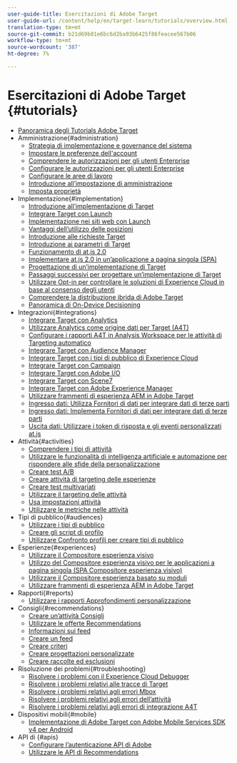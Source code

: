 ```yaml
---
user-guide-title: Esercitazioni di Adobe Target
user-guide-url: /content/help/en/target-learn/tutorials/overview.html
translation-type: tm+mt
source-git-commit: b21d69b01e6bc6d2ba93b6425f86feacee567b06
workflow-type: tm+mt
source-wordcount: '387'
ht-degree: 7%

---
```



# Esercitazioni di Adobe Target {#tutorials}

+ [Panoramica degli Tutorials Adobe Target](../overview.md)
+ Amministrazione{#administration}
   + [Strategia di implementazione e governance del sistema](../dev101/1.1-implementation-strategy-sys-governance.md)
   + [Impostare le preferenze dell&#39;account](../administration/set-up-account-preferences.md)
   + [Comprendere le autorizzazioni per gli utenti Enterprise](../administration/understanding-enterprise-user-permissions.md)
   + [Configurare le autorizzazioni per gli utenti Enterprise](../dev101/1.2-configure-ent-user-permissions.md)
   + [Configurare le aree di lavoro](../administration/set-up-workspaces.md)
   + [Introduzione all’impostazione di amministrazione](../dev101/1.3-intro-to-admin-setup.md)
   + [Imposta proprietà](../administration/set-up-properties.md)
+ Implementazione{#implementation}
   + [Introduzione all’implementazione di Target](../dev101/2.1-intro-to-target-implementation.md)
   + [Integrare Target con Launch](../dev101/3.1-target-launch.md)
   + [Implementazione nei siti web con Launch](https://docs.adobe.com/content/help/en/experience-cloud/implementing-in-websites-with-launch/index.html)
   + [Vantaggi dell’utilizzo delle posizioni](../dev101/2.2-benefits-of-locations.md)
   + [Introduzione alle richieste Target](../dev101/2.3-intro-to-target-requests.md)
   + [Introduzione ai parametri di Target](../dev101/2.4-intro-to-target-params.md)
   + [Funzionamento di at.js 2.0](../implementation/understanding-how-atjs-20-works.md)
   + [Implementare at.js 2.0 in un’applicazione a pagina singola (SPA)](../implementation/implement-atjs-20-in-a-single-page-application.md)
   + [Progettazione di un’implementazione di Target](../dev101/2.5-design-target-implementation.md)
   + [Passaggi successivi per progettare un’implementazione di Target](../dev101/2.6-next-steps-design-target-implementation.md)
   + [Utilizzare Opt-in per controllare le soluzioni di Experience Cloud in base al consenso degli utenti](https://docs.adobe.com/content/help/en/core-services-learn/tutorials/id-service/use-opt-in-to-control-experience-cloud-activities-based-on-user-consent.html)
   + [Comprendere la distribuzione ibrida di Adobe Target](../implementation/hybrid-deployment.md)
   + [Panoramica di On-Device Decisioning](../implementation/on-device-decisioning-overview.md)
+ Integrazioni{#integrations}
   + [Integrare Target con Analytics](../dev101/3.2-target-analytics.md)
   + [Utilizzare Analytics come origine dati per Target (A4T)](../integrations/use-analytics-as-a-data-source-a4t.md)
   + [Configurare i rapporti A4T in Analysis Workspace per le attività di Targeting automatico](../integrations/set-up-a4t-reports-in-analysis-workspace-for-auto-target-activities.md)
   + [Integrare Target con Audience Manager](../dev101/3.3-target-dmp.md)
   + [Integrare Target con i tipi di pubblico di Experience Cloud](../dev101/3.4-target-exc-audiences.md)
   + [Integrare Target con Campaign](../dev101/3.6-target-campaign.md)
   + [Integrare Target con Adobe I/O](../dev101/3.7-target-io.md)
   + [Integrare Target con Scene7](../dev101/3.8-target-scene7.md)
   + [Integrare Target con Adobe Experience Manager](../dev101/3.5-target-aem.md)
   + [Utilizzare frammenti di esperienza AEM in Adobe Target](https://helpx.adobe.com/experience-manager/kt/sites/using/experience-fragment-target-offer-feature-video-use.html)
   + [Ingresso dati: Utilizza Fornitori di dati per integrare dati di terze parti](../integrations/use-data-providers-to-integrate-third-party-data.md)
   + [Ingresso dati: Implementa Fornitori di dati per integrare dati di terze parti](../integrations/implement-data-providers-to-integrate-third-party-data.md)
   + [Uscita dati: Utilizzare i token di risposta e gli eventi personalizzati at.js](../integrations/use-response-tokens-and-atjs-custom-events.md)
+ Attività{#activities}
   + [Comprendere i tipi di attività](../activities/understanding-the-types-of-activities.md)
   + [Utilizzare le funzionalità di intelligenza artificiale e automazione per rispondere alle sfide della personalizzazione](../activities/use-the-artificial-intelligence-and-automation-capabilities-to-meet-the-challenges-of-personalization.md)
   + [Creare test A/B](../activities/create-ab-tests.md)
   + [Creare attività di targeting delle esperienze](../activities/create-experience-targeting-activities.md)
   + [Creare test multivariati](../activities/create-multivariate-tests.md)
   + [Utilizzare il targeting delle attività](../activities/use-activity-targeting.md)
   + [Usa impostazioni attività](../activities/use-activity-settings.md)
   + [Utilizzare le metriche nelle attività](../activities/use-metrics-in-activities.md)
+ Tipi di pubblico{#audiences}
   + [Utilizzare i tipi di pubblico](../audiences/use-audiences.md)
   + [Creare gli script di profilo](../audiences/create-profile-scripts.md)
   + [Utilizzare Confronto profili per creare tipi di pubblico](../audiences/use-profile-comparison-to-build-audiences.md)
+ Esperienze{#experiences}
   + [Utilizzare il Compositore esperienza visivo](../experiences/use-the-visual-experience-composer.md)
   + [Utilizzo del Compositore esperienza visivo per le applicazioni a pagina singola (SPA Compositore esperienza visivo)](../experiences/use-the-visual-experience-composer-for-single-page-applications.md)
   + [Utilizzare il Compositore esperienza basato su moduli](../experiences/use-the-form-based-experience-composer.md)
   + [Utilizzare frammenti di esperienza AEM in Adobe Target](https://helpx.adobe.com/experience-manager/kt/sites/using/experience-fragment-target-offer-feature-video-use.html)
+ Rapporti{#reports}
   + [Utilizzare i rapporti Approfondimenti personalizzazione](../reports/use-the-personalization-insights-reports.md)
+ Consigli{#recommendations}
   + [Creare un’attività Consigli](../recommendations/create-a-recommendations-activity.md)
   + [Utilizzare le offerte Recommendations](../recommendations/use-recommendations-offers.md)
   + [Informazioni sui feed](../recommendations/understanding-feeds.md)
   + [Creare un feed](../recommendations/create-a-feed.md)
   + [Creare criteri](../recommendations/create-criteria.md)
   + [Creare progettazioni personalizzate](../recommendations/create-custom-designs.md)
   + [Creare raccolte ed esclusioni](../recommendations/create-collections-and-exclusions.md)
+ Risoluzione dei problemi{#troubleshooting}
   + [Risolvere i problemi con il Experience Cloud Debugger](../troubleshooting/troubleshoot-with-the-experience-cloud-debugger.md)
   + [Risolvere i problemi relativi alle tracce di Target](../troubleshooting/troubleshoot-with-target-traces.md)
   + [Risolvere i problemi relativi agli errori Mbox](../dev101/4.1-troubleshoot-mbox-errors.md)
   + [Risolvere i problemi relativi agli errori dell’attività](../dev101/4.2-troubleshoot-activity-errors.md)
   + [Risolvere i problemi relativi agli errori di integrazione A4T](../dev101/4.3-troubleshoot-integration-errors.md)
+ Dispositivi mobili{#mobile}
   + [Implementazione di Adobe Target con Adobe Mobile Services SDK v4 per Android](../mobile-v4/overview.md)
+ API di {#apis}
   + [Configurare l’autenticazione API di Adobe](../apis/configure-io-target-integration.md)
   + [Utilizzare le API di Recommendations](https://docs.adobe.com/content/help/en/target-learn/recommendations-api-tutorial/recs-api-overview.html)

